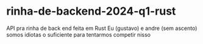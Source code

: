 # rinha-de-backend-2024-q1-rust
API pra rinha de back end feita em Rust
Eu (gustavo) e andre (sem ascento) somos idiotas o suficiente para tentarmos competir nisso

